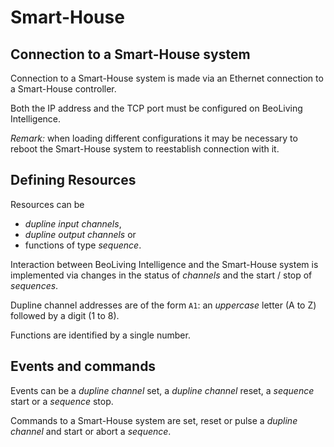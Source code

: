 Smart-House
===========

Connection to a Smart-House system
----------------------------------

Connection to a Smart-House system is made via an Ethernet connection to
a Smart-House controller.

Both the IP address and the TCP port must be configured on BeoLiving Intelligence.

*Remark:* when loading different configurations it may be necessary to reboot the
Smart-House system to reestablish connection with it.


Defining Resources
------------------

Resources can be

 - *dupline input channels*,
 - *dupline output channels* or
 - functions of type *sequence*.

Interaction between BeoLiving Intelligence and the Smart-House system is
implemented via changes in the status of *channels* and the start /
stop of *sequences*.

Dupline channel addresses are of the form `A1`: an *uppercase* letter
(A to Z) followed by a digit (1 to 8).

Functions are identified by a single number.

Events and commands
-------------------

Events can be a *dupline channel* set, a *dupline channel* reset, a
*sequence* start or a *sequence* stop.

Commands to a Smart-House system are set, reset or pulse a *dupline
channel* and start or abort a *sequence*.
